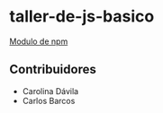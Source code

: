 # taller-de-js-basico

[Modulo de npm](https://www.npmjs.com/package/taller-de-js-basico)


## Contribuidores
- Carolina Dávila
- Carlos Barcos